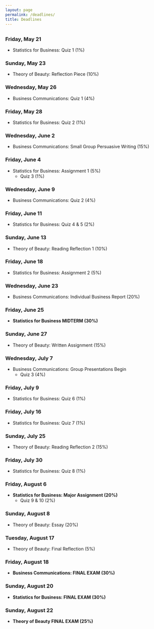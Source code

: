 ```yaml
---
layout: page
permalink: /deadlines/
title: Deadlines
---
```



<h2 id="hdr" class="page-heading" style="text-align: center"></h2>

<script type="text/javascript">
    var d = new Date();
    var month = new Array(12);
    month[0] = "January";
    month[1] = "February";
    month[2] = "March";
    month[3] = "April";
    month[4] = "May";
    month[5] = "June";
    month[6] = "July";
    month[7] = "August";
    month[8] = "September";
    month[9] = "October";
    month[10] = "November";
    month[11] = "December";
    
    var weekday = new Array(7);
    weekday[0] = "Sunday";
    weekday[1] = "Monday";
    weekday[2] = "Tuesday";
    weekday[3] = "Wednesday";
    weekday[4] = "Thursday";
    weekday[5] = "Friday";
    weekday[6] = "Saturday";

    var day = weekday[d.getDay()];

    var mon = month[d.getMonth()];
    var n = d.getDate();

    document.getElementById("hdr").innerHTML = `Today is ${day}, ${mon} ${n}`;
</script>

### Friday, May 21
- Statistics for Business: Quiz 1 (1%)

### Sunday, May 23
- Theory of Beauty: Reflection Piece (10%)

### Wednesday, May 26
- Business Communications: Quiz 1 (4%)

### Friday, May 28
- Statistics for Business: Quiz 2 (1%)

### Wednesday, June 2
- Business Communications: Small Group Persuasive Writing (15%)

### Friday, June 4
- Statistics for Business: Assignment 1 (5%)
    - Quiz 3 (1%)

### Wednesday, June 9
- Business Communications: Quiz 2 (4%)

### Friday, June 11
- Statistics for Business: Quiz 4 & 5 (2%)

### Sunday, June 13
- Theory of Beauty: Reading Reflection 1 (10%)

### Friday, June 18
- Statistics for Business: Assignment 2 (5%)

### Wednesday, June 23
- Business Communications: Individual Business Report (20%)

### Friday, June 25
- **Statistics for Business MIDTERM (30%)**

### Sunday, June 27
- Theory of Beauty: Written Assignment (15%)

### Wednesday, July 7
- Business Communications: Group Presentations Begin
    - Quiz 3 (4%)

### Friday, July 9
- Statistics for Business: Quiz 6 (1%)

### Friday, July 16
- Statistics for Business: Quiz 7 (1%)

### Sunday, July 25
- Theory of Beauty: Reading Reflection 2 (15%)

### Friday, July 30
- Statistics for Business: Quiz 8 (1%)

### Friday, August 6
- **Statistics for Business: Major Assignment (20%)**
    - Quiz 9 & 10 (2%)

### Sunday, August 8
- Theory of Beauty: Essay (20%)

### Tuesday, August 17
- Theory of Beauty: Final Reflection (5%)

### Friday, August 18
- **Business Communications: FINAL EXAM (30%)**

### Sunday, August 20
- **Statistics for Business: FINAL EXAM (30%)**

### Sunday, August 22
- **Theory of Beauty FINAL EXAM (25%)**